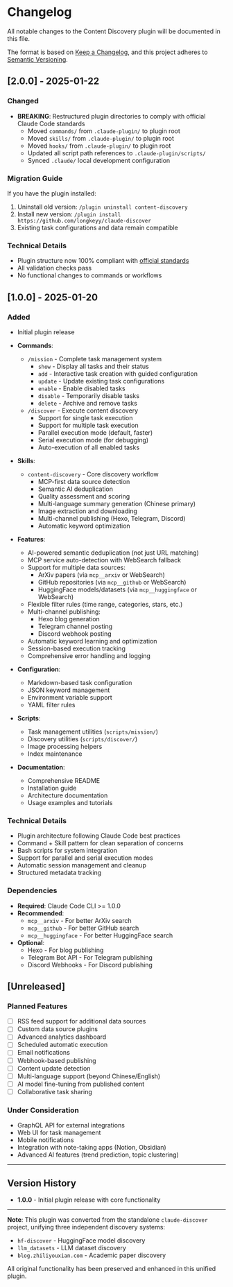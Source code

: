 # Changelog

All notable changes to the Content Discovery plugin will be documented in this file.

The format is based on [Keep a Changelog](https://keepachangelog.com/en/1.0.0/),
and this project adheres to [Semantic Versioning](https://semver.org/spec/v2.0.0.html).

## [2.0.0] - 2025-01-22

### Changed
- **BREAKING**: Restructured plugin directories to comply with official Claude Code standards
  - Moved `commands/` from `.claude-plugin/` to plugin root
  - Moved `skills/` from `.claude-plugin/` to plugin root
  - Moved `hooks/` from `.claude-plugin/` to plugin root
  - Updated all script path references to `.claude-plugin/scripts/`
  - Synced `.claude/` local development configuration

### Migration Guide
If you have the plugin installed:
1. Uninstall old version: `/plugin uninstall content-discovery`
2. Install new version: `/plugin install https://github.com/longkeyy/claude-discover`
3. Existing task configurations and data remain compatible

### Technical Details
- Plugin structure now 100% compliant with [official standards](https://docs.claude.com/en/docs/claude-code/plugins)
- All validation checks pass
- No functional changes to commands or workflows

## [1.0.0] - 2025-01-20

### Added
- Initial plugin release
- **Commands**:
  - `/mission` - Complete task management system
    - `show` - Display all tasks and their status
    - `add` - Interactive task creation with guided configuration
    - `update` - Update existing task configurations
    - `enable` - Enable disabled tasks
    - `disable` - Temporarily disable tasks
    - `delete` - Archive and remove tasks
  - `/discover` - Execute content discovery
    - Support for single task execution
    - Support for multiple task execution
    - Parallel execution mode (default, faster)
    - Serial execution mode (for debugging)
    - Auto-execution of all enabled tasks

- **Skills**:
  - `content-discovery` - Core discovery workflow
    - MCP-first data source detection
    - Semantic AI deduplication
    - Quality assessment and scoring
    - Multi-language summary generation (Chinese primary)
    - Image extraction and downloading
    - Multi-channel publishing (Hexo, Telegram, Discord)
    - Automatic keyword optimization

- **Features**:
  - AI-powered semantic deduplication (not just URL matching)
  - MCP service auto-detection with WebSearch fallback
  - Support for multiple data sources:
    - ArXiv papers (via `mcp__arxiv` or WebSearch)
    - GitHub repositories (via `mcp__github` or WebSearch)
    - HuggingFace models/datasets (via `mcp__huggingface` or WebSearch)
  - Flexible filter rules (time range, categories, stars, etc.)
  - Multi-channel publishing:
    - Hexo blog generation
    - Telegram channel posting
    - Discord webhook posting
  - Automatic keyword learning and optimization
  - Session-based execution tracking
  - Comprehensive error handling and logging

- **Configuration**:
  - Markdown-based task configuration
  - JSON keyword management
  - Environment variable support
  - YAML filter rules

- **Scripts**:
  - Task management utilities (`scripts/mission/`)
  - Discovery utilities (`scripts/discover/`)
  - Image processing helpers
  - Index maintenance

- **Documentation**:
  - Comprehensive README
  - Installation guide
  - Architecture documentation
  - Usage examples and tutorials

### Technical Details
- Plugin architecture following Claude Code best practices
- Command + Skill pattern for clean separation of concerns
- Bash scripts for system integration
- Support for parallel and serial execution modes
- Automatic session management and cleanup
- Structured metadata tracking

### Dependencies
- **Required**: Claude Code CLI >= 1.0.0
- **Recommended**:
  - `mcp__arxiv` - For better ArXiv search
  - `mcp__github` - For better GitHub search
  - `mcp__huggingface` - For better HuggingFace search
- **Optional**:
  - Hexo - For blog publishing
  - Telegram Bot API - For Telegram publishing
  - Discord Webhooks - For Discord publishing

## [Unreleased]

### Planned Features
- [ ] RSS feed support for additional data sources
- [ ] Custom data source plugins
- [ ] Advanced analytics dashboard
- [ ] Scheduled automatic execution
- [ ] Email notifications
- [ ] Webhook-based publishing
- [ ] Content update detection
- [ ] Multi-language support (beyond Chinese/English)
- [ ] AI model fine-tuning from published content
- [ ] Collaborative task sharing

### Under Consideration
- GraphQL API for external integrations
- Web UI for task management
- Mobile notifications
- Integration with note-taking apps (Notion, Obsidian)
- Advanced AI features (trend prediction, topic clustering)

---

## Version History

- **1.0.0** - Initial plugin release with core functionality

---

**Note**: This plugin was converted from the standalone `claude-discover` project, unifying three independent discovery systems:
- `hf-discover` - HuggingFace model discovery
- `llm_datasets` - LLM dataset discovery
- `blog.zhiliyouxian.com` - Academic paper discovery

All original functionality has been preserved and enhanced in this unified plugin.
